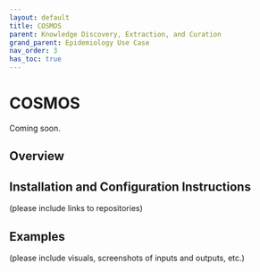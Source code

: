 ```yaml
---
layout: default
title: COSMOS
parent: Knowledge Discovery, Extraction, and Curation
grand_parent: Epidemiology Use Case
nav_order: 3
has_toc: true
---
```

# COSMOS

Coming soon.

## Overview

## Installation and Configuration Instructions
(please include links to repositories)

## Examples
(please include visuals, screenshots of inputs and outputs, etc.)